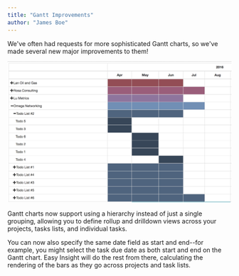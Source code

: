 ```yaml
---
title: "Gantt Improvements"
author: "James Boe"
---
```

We've often had requests for more sophisticated Gantt charts, so we've made several new major improvements to them!<!--more-->

<img src="/images/gantt.png" alt="Gantt Chart" class="img img-responsive"/>

Gantt charts now support using a hierarchy instead of just a single grouping, allowing you to define rollup and drilldown views across your projects, tasks lists, and individual tasks.

You can now also specify the same date field as start and end--for example, you might select the task due date as both start and end on the Gantt chart. Easy Insight will do the rest from there, calculating the rendering of the bars as they go across projects and task lists.